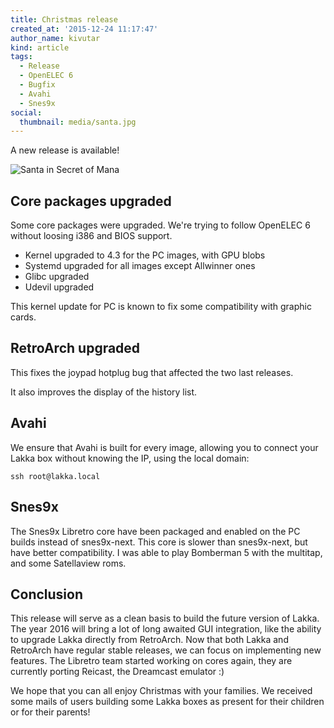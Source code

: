 ```yaml
---
title: Christmas release
created_at: '2015-12-24 11:17:47'
author_name: kivutar
kind: article
tags:
  - Release
  - OpenELEC 6
  - Bugfix
  - Avahi
  - Snes9x
social:
  thumbnail: media/santa.jpg
---
```


A new release is available!

![Santa in Secret of Mana](media/santa.jpg)

## Core packages upgraded

Some core packages were upgraded. We're trying to follow OpenELEC 6 without loosing i386 and BIOS support.

 * Kernel upgraded to 4.3 for the PC images, with GPU blobs
 * Systemd upgraded for all images except Allwinner ones
 * Glibc upgraded
 * Udevil upgraded

This kernel update for PC is known to fix some compatibility with graphic cards.

## RetroArch upgraded

This fixes the joypad hotplug bug that affected the two last releases.

It also improves the display of the history list.

## Avahi

We ensure that Avahi is built for every image, allowing you to connect your Lakka box without knowing the IP, using the local domain:

    ssh root@lakka.local

## Snes9x

The Snes9x Libretro core have been packaged and enabled on the PC builds instead of snes9x-next. This core is slower than snes9x-next, but have better compatibility. I was able to play Bomberman 5 with the multitap, and some Satellaview roms.

## Conclusion

This release will serve as a clean basis to build the future version of Lakka. The year 2016 will bring a lot of long awaited GUI integration, like the ability to upgrade Lakka directly from RetroArch. Now that both Lakka and RetroArch have regular stable releases, we can focus on implementing new features. The Libretro team started working on cores again, they are currently porting Reicast, the Dreamcast emulator :)

We hope that you can all enjoy Christmas with your families. We received some mails of users building some Lakka boxes as present for their children or for their parents!
